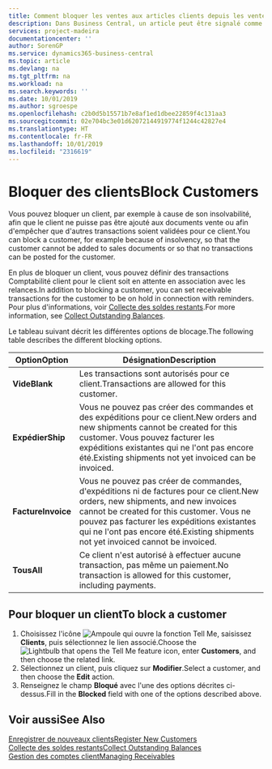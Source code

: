 ```yaml
---
title: Comment bloquer les ventes aux articles clients depuis les ventes ou les achats
description: Dans Business Central, un article peut être signalé comme bloqué pour la vente, bloqué pour l'achat ou bloqué dans tous les cas.
services: project-madeira
documentationcenter: ''
author: SorenGP
ms.service: dynamics365-business-central
ms.topic: article
ms.devlang: na
ms.tgt_pltfrm: na
ms.workload: na
ms.search.keywords: ''
ms.date: 10/01/2019
ms.author: sgroespe
ms.openlocfilehash: c2b0d5b15571b7e8af1ed1dbee22859f4c131aa3
ms.sourcegitcommit: 02e704bc3e01d62072144919774f1244c42827e4
ms.translationtype: HT
ms.contentlocale: fr-FR
ms.lasthandoff: 10/01/2019
ms.locfileid: "2316619"
---
```

# <a name="block-customers"></a><span data-ttu-id="d2630-103">Bloquer des clients</span><span class="sxs-lookup"><span data-stu-id="d2630-103">Block Customers</span></span>
<span data-ttu-id="d2630-104">Vous pouvez bloquer un client, par exemple à cause de son insolvabilité, afin que le client ne puisse pas être ajouté aux documents vente ou afin d'empêcher que d'autres transactions soient validées pour ce client.</span><span class="sxs-lookup"><span data-stu-id="d2630-104">You can block a customer, for example because of insolvency, so that the customer cannot be added to sales documents or so that no transactions can be posted for the customer.</span></span>

<span data-ttu-id="d2630-105">En plus de bloquer un client, vous pouvez définir des transactions Comptabilité client pour le client soit en attente en association avec les relances.</span><span class="sxs-lookup"><span data-stu-id="d2630-105">In addition to blocking a customer, you can set receivable transactions for the customer to be on hold in connection with reminders.</span></span> <span data-ttu-id="d2630-106">Pour plus d'informations, voir [Collecte des soldes restants](receivables-collect-outstanding-balances.md).</span><span class="sxs-lookup"><span data-stu-id="d2630-106">For more information, see [Collect Outstanding Balances](receivables-collect-outstanding-balances.md).</span></span>   

<span data-ttu-id="d2630-107">Le tableau suivant décrit les différentes options de blocage.</span><span class="sxs-lookup"><span data-stu-id="d2630-107">The following table describes the different blocking options.</span></span>  

|<span data-ttu-id="d2630-108">Option</span><span class="sxs-lookup"><span data-stu-id="d2630-108">Option</span></span>|<span data-ttu-id="d2630-109">Désignation</span><span class="sxs-lookup"><span data-stu-id="d2630-109">Description</span></span>|  
|--------------------|------------|  
|<span data-ttu-id="d2630-110">**Vide**</span><span class="sxs-lookup"><span data-stu-id="d2630-110">**Blank**</span></span>|<span data-ttu-id="d2630-111">Les transactions sont autorisés pour ce client.</span><span class="sxs-lookup"><span data-stu-id="d2630-111">Transactions are allowed for this customer.</span></span>|
|<span data-ttu-id="d2630-112">**Expédier**</span><span class="sxs-lookup"><span data-stu-id="d2630-112">**Ship**</span></span>|<span data-ttu-id="d2630-113">Vous ne pouvez pas créer des commandes et des expéditions pour ce client.</span><span class="sxs-lookup"><span data-stu-id="d2630-113">New orders and new shipments cannot be created for this customer.</span></span> <span data-ttu-id="d2630-114">Vous pouvez facturer les expéditions existantes qui ne l'ont pas encore été.</span><span class="sxs-lookup"><span data-stu-id="d2630-114">Existing shipments not yet invoiced can be invoiced.</span></span>|  
|<span data-ttu-id="d2630-115">**Facture**</span><span class="sxs-lookup"><span data-stu-id="d2630-115">**Invoice**</span></span>|<span data-ttu-id="d2630-116">Vous ne pouvez pas créer de commandes, d'expéditions ni de factures pour ce client.</span><span class="sxs-lookup"><span data-stu-id="d2630-116">New orders, new shipments, and new invoices cannot be created for this customer.</span></span> <span data-ttu-id="d2630-117">Vous ne pouvez pas facturer les expéditions existantes qui ne l'ont pas encore été.</span><span class="sxs-lookup"><span data-stu-id="d2630-117">Existing shipments not yet invoiced cannot be invoiced.</span></span>|  
|<span data-ttu-id="d2630-118">**Tous**</span><span class="sxs-lookup"><span data-stu-id="d2630-118">**All**</span></span>|<span data-ttu-id="d2630-119">Ce client n'est autorisé à effectuer aucune transaction, pas même un paiement.</span><span class="sxs-lookup"><span data-stu-id="d2630-119">No transaction is allowed for this customer, including payments.</span></span>|  

## <a name="to-block-a-customer"></a><span data-ttu-id="d2630-120">Pour bloquer un client</span><span class="sxs-lookup"><span data-stu-id="d2630-120">To block a customer</span></span>  
1. <span data-ttu-id="d2630-121">Choisissez l'icône ![Ampoule qui ouvre la fonction Tell Me](media/ui-search/search_small.png "Dites-moi ce que vous voulez faire"), saisissez **Clients**, puis sélectionnez le lien associé.</span><span class="sxs-lookup"><span data-stu-id="d2630-121">Choose the ![Lightbulb that opens the Tell Me feature](media/ui-search/search_small.png "Tell me what you want to do") icon, enter **Customers**, and then choose the related link.</span></span>
2. <span data-ttu-id="d2630-122">Sélectionnez un client, puis cliquez sur **Modifier**.</span><span class="sxs-lookup"><span data-stu-id="d2630-122">Select a customer, and then choose the **Edit** action.</span></span>
3. <span data-ttu-id="d2630-123">Renseignez le champ **Bloqué** avec l'une des options décrites ci-dessus.</span><span class="sxs-lookup"><span data-stu-id="d2630-123">Fill in the **Blocked** field with one of the options described above.</span></span>

## <a name="see-also"></a><span data-ttu-id="d2630-124">Voir aussi</span><span class="sxs-lookup"><span data-stu-id="d2630-124">See Also</span></span>  
[<span data-ttu-id="d2630-125">Enregistrer de nouveaux clients</span><span class="sxs-lookup"><span data-stu-id="d2630-125">Register New Customers</span></span>](sales-how-register-new-customers.md)  
[<span data-ttu-id="d2630-126">Collecte des soldes restants</span><span class="sxs-lookup"><span data-stu-id="d2630-126">Collect Outstanding Balances</span></span>](receivables-collect-outstanding-balances.md)  
[<span data-ttu-id="d2630-127">Gestion des comptes client</span><span class="sxs-lookup"><span data-stu-id="d2630-127">Managing Receivables</span></span>](receivables-manage-receivables.md)  
